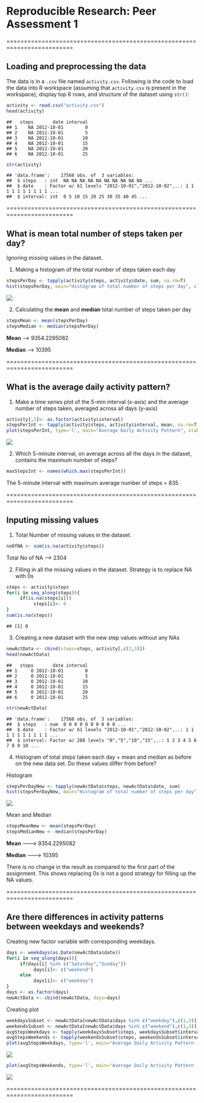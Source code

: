 # Reproducible Research: Peer Assessment 1

=========================================================================

## Loading and preprocessing the data
The data is in a `.csv` file named `activity.csv`. Following is the code to load the data into R workspace (assuming that `activity.csv` is present in the workspace), display top 6 rows, and structure of the dataset using `str()`:


```r
activity <- read.csv("activity.csv")
head(activity)
```

```
##   steps       date interval
## 1    NA 2012-10-01        0
## 2    NA 2012-10-01        5
## 3    NA 2012-10-01       10
## 4    NA 2012-10-01       15
## 5    NA 2012-10-01       20
## 6    NA 2012-10-01       25
```

```r
str(activity)
```

```
## 'data.frame':	17568 obs. of  3 variables:
##  $ steps   : int  NA NA NA NA NA NA NA NA NA NA ...
##  $ date    : Factor w/ 61 levels "2012-10-01","2012-10-02",..: 1 1 1 1 1 1 1 1 1 1 ...
##  $ interval: int  0 5 10 15 20 25 30 35 40 45 ...
```

=========================================================================

## What is mean total number of steps taken per day?
Ignoring missing values in the dataset.

1. Making a histogram of the total number of steps taken each day


```r
stepsPerDay <- tapply(activity$steps, activity$date, sum, na.rm=T)
hist(stepsPerDay, main="Histogram of total number of steps per day", xlab="Total steps per day", ylab="Frequency (No. of days)", col="blue")
```

![](PA1_template_files/figure-html/unnamed-chunk-2-1.png) 

2. Calculating the **mean** and **median** total number of steps taken per day


```r
stepsMean <- mean(stepsPerDay)
stepsMedian <- median(stepsPerDay)
```

**Mean** --> 9354.2295082

**Median** --> 10395

=========================================================================

## What is the average daily activity pattern?

1. Make a time series plot of the 5-min interval (x-axis) and the average number of steps taken, averaged across all days (y-axis)


```r
activity[,3]<- as.factor(activity$interval)
stepsPerInt <- tapply(activity$steps, activity$interval, mean, na.rm=T)
plot(stepsPerInt, type='l', main="Average Daily Activity Pattern", xlab="5-min interval count", ylab="Number of steps")
```

![](PA1_template_files/figure-html/unnamed-chunk-3-1.png) 

2. Which 5-minute interval, on average across all the days in the dataset, contains the maximum number of steps?



```r
maxStepsInt <- names(which.max(stepsPerInt))
```

The 5-minute interval with maximum average number of steps = 835


=========================================================================


## Inputing missing values

1. Total Number of missing values in the dataset.


```r
noOfNA <- sum(is.na(activity$steps))
```

Total No of NA --> 2304


2. Filling in all the missing values in the dataset. Strategy is to replace NA with 0s


```r
steps <- activity$steps
for(i in seq_along(steps)){ 
     if(is.na(steps[i]))
          steps[i]<- 0
}
sum(is.na(steps))
```

```
## [1] 0
```

3. Creating a new dataset with the new step values without any NAs


```r
newActData <- cbind(steps=steps, activity[,c(2,3)])
head(newActData)
```

```
##   steps       date interval
## 1     0 2012-10-01        0
## 2     0 2012-10-01        5
## 3     0 2012-10-01       10
## 4     0 2012-10-01       15
## 5     0 2012-10-01       20
## 6     0 2012-10-01       25
```

```r
str(newActData)
```

```
## 'data.frame':	17568 obs. of  3 variables:
##  $ steps   : num  0 0 0 0 0 0 0 0 0 0 ...
##  $ date    : Factor w/ 61 levels "2012-10-01","2012-10-02",..: 1 1 1 1 1 1 1 1 1 1 ...
##  $ interval: Factor w/ 288 levels "0","5","10","15",..: 1 2 3 4 5 6 7 8 9 10 ...
```


4. Histogram of total steps taken each day + mean and median as before on the new data set. Do these values differ from before?

Histogram


```r
stepsPerDayNew <- tapply(newActData$steps, newActData$date, sum)
hist(stepsPerDayNew, main="Histogram of total number of steps per day", xlab="Total steps per day", ylab="Frequency (No. of days)", col="blue")
```

![](PA1_template_files/figure-html/unnamed-chunk-8-1.png) 

Mean and Median



```r
stepsMeanNew <- mean(stepsPerDay)
stepsMedianNew <- median(stepsPerDay)
```

**Mean** ---> 9354.2295082

**Median** ---> 10395

There is no change in the result as compared to the first part of the assignment. This shows replacing 0s is not a good strategy for filling up the NA values.


=========================================================================

## Are there differences in activity patterns between weekdays and weekends?

Creating new factor variable with corresponding weekdays.


```r
days <- weekdays(as.Date(newActData$date))
for(i in seq_along(days)){ 
     if(days[i] %in% c("Saturday","Sunday"))
          days[i]<- c("weekend")
     else
          days[i]<- c("weekday")
}
days <- as.factor(days)
newActData <- cbind(newActData, days=days)
```

Creating plot


```r
weekdaysSubset <- newActData[newActData$days %in% c("weekday"),c(1,3)]
weekendsSubset <- newActData[newActData$days %in% c("weekend"),c(1,3)]
avgStepsWeekdays <- tapply(weekdaysSubset$steps, weekdaysSubset$interval, mean)
avgStepsWeekends <- tapply(weekendsSubset$steps, weekendsSubset$interval, mean)
plot(avgStepsWeekdays, type='l', main="Average Daily Activity Pattern (Weekdays)", xlab="5-min interval count", ylab="Number of steps")
```

![](PA1_template_files/figure-html/unnamed-chunk-11-1.png) 

```r
plot(avgStepsWeekends, type='l', main="Average Daily Activity Pattern (Weekends)", xlab="5-min interval count", ylab="Number of steps")
```

![](PA1_template_files/figure-html/unnamed-chunk-11-2.png) 


=========================================================================
